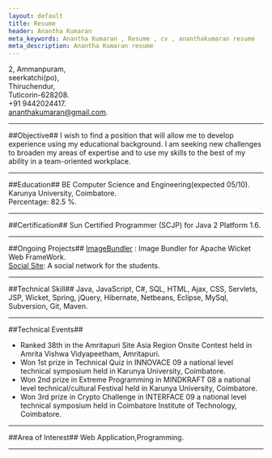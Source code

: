 ```yaml
---
layout: default
title: Resume
header: Anantha Kumaran
meta_keywords: Anantha Kumaran , Resume , cv , ananthakumaran resume
meta_description: Anantha Kumaran resume
---
```



2, Ammanpuram,  
seerkatchi(po),  
Thiruchendur,  
Tuticorin-628208.  
+91 9442024417.  
ananthakumaran@gmail.com.     

--------------------

##Objective##
I wish to find a position that will allow me to develop experience using my educational background. I am seeking new challenges to broaden my areas of expertise and to use my skills to the best of my ability in a team-oriented workplace.  

--------------------
 
##Education##
BE Computer Science and Engineering(expected 05/10).  
Karunya University, Coimbatore.   
Percentage: 82.5 %.  

--------------------

##Certification##
Sun Certified Programmer (SCJP) for Java 2 Platform 1.6.  


--------------------

##Ongoing Projects##
[ImageBundler](http://ananthakumaran.github.com/imagebundler-wicket "ImageBundler for Apache Wicket") : Image Bundler for Apache Wicket Web FrameWork.  
[Social Site](http://github.com/ananthakumaran/socialsite "A social network for the students"): A social network for the students.  

--------------------
 
 
##Technical Skill##
Java, JavaScript, C#, SQL, HTML, Ajax, CSS, Servlets, JSP, Wicket, Spring, jQuery, Hibernate, Netbeans, Eclipse, MySql, Subversion, Git, Maven.

--------------------

 
##Technical Events##
*    Ranked 38th in the Amritapuri Site Asia Region Onsite Contest held in Amrita Vishwa Vidyapeetham, Amritapuri.   
*    Won 1st prize in Technical Quiz in INNOVACE 09 a national level technical symposium held in Karunya University, Coimbatore.  
*    Won 2nd prize in Extreme Programming in MINDKRAFT 08 a national level technical/cultural Festival held in Karunya University, Coimbatore.  
*    Won 3rd prize in Crypto Challenge in INTERFACE 09 a national level technical symposium held in Coimbatore Institute of Technology, Coimbatore.  


--------------------
 
##Area of Interest##
Web Application,Programming.  

--------------------
